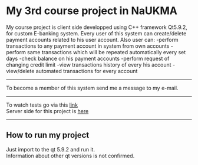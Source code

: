 # My 3rd course project in NaUKMA #
My course project is client side developped using C++ framework Qt5.9.2, for custom E-banking system.
Every user of this system can create/delete payment accounts related to his user account.
Also user can:
-perform transactions to any payment account in system from own accounts
-perform same transactions which will be repeated automatically every set days
-check balance on his payment accounts
-perform request of changing credit limit
-view transactions history of every his account
-view/delete automated transactions for every account
***
To become a member of this system send me a message to my e-mail.
***
To watch tests go via this [link](https://docs.google.com/presentation/d/1BASkodM9segI28g-iI9kAxr4Bdx6i_3OwgIYqm8ETYY/edit?usp=sharing)</br>
Server side for this project is [here](https://github.com/ColdBread/kursova-serv)
***
## How to run my project ##
Just import to the qt 5.9.2 and run it. </br>
Information about other qt versions is not confirmed.  
